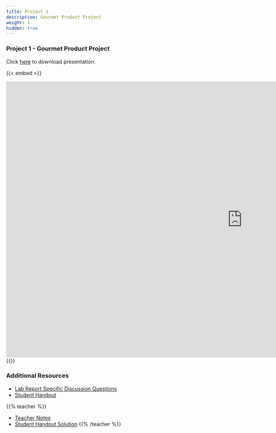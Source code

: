 ```yaml
---
title: Project 1    
description: Gourmet Product Project
weight: 1
hidden: true
---
```


### Project 1 - Gourmet Product Project

Click <a href="https://drive.google.com/open?id=1Uzi2vqATqGbdPOo6ZJ_YFtyKr8Voluh9xE8-n7Kzyfk" target="_blank">here</a> to download presentation.

{{< embed >}}

<iframe src="https://docs.google.com/presentation/d/e/2PACX-1vQbEIwi0RRwsAQA_Bcj12lWWlf4fhoL2GsnhQotoCr3BEncexUPGX6kVWkkO_xWhvCEwXQJ8GCqT4qA/embed?start=false&loop=false&delayms=3000" frameborder="0" width="1280" height="749" allowfullscreen="true" mozallowfullscreen="true" webkitallowfullscreen="true"></iframe>
{{</ embed >}}

### Additional Resources

- <a href="https://drive.google.com/open?id=1KkmNL0bsM3JNt-khfaeDvQEF-dZeYsZT6YCzJ85gVLE" target="_blank">Lab Report Specific Discussion Questions</a>
- <a href="https://drive.google.com/open?id=1CieOd95R3BdL8feCozOdHoawVBUkaoP6EJ79rCeuyUw" target="_blank">Student Handout</a>

{{% teacher %}}

- <a href="https://drive.google.com/open?id=1JdQxb0lVc-gWkfCcl4vh8ed7t1R-DhvU837gYsGV9U0" target="_blank">Teacher Notes</a>
- <a href="https://drive.google.com/open?id=0BzHE1dAbksQ8OVFpYTNfa1dUTW8" target="_blank">Student Handout Solution</a>
  {{% /teacher %}}
